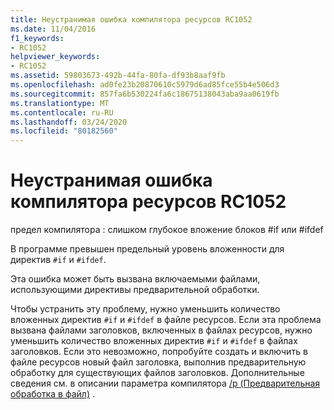 ```yaml
---
title: Неустранимая ошибка компилятора ресурсов RC1052
ms.date: 11/04/2016
f1_keywords:
- RC1052
helpviewer_keywords:
- RC1052
ms.assetid: 59803673-492b-44fa-80fa-df93b8aaf9fb
ms.openlocfilehash: ad0fe23b20870610c5979d6ad85fce55b4e506d3
ms.sourcegitcommit: 857fa6b530224fa6c18675138043aba9aa0619fb
ms.translationtype: MT
ms.contentlocale: ru-RU
ms.lasthandoff: 03/24/2020
ms.locfileid: "80182560"
---
```

# <a name="resource-compiler-fatal-error-rc1052"></a>Неустранимая ошибка компилятора ресурсов RC1052

предел компилятора : слишком глубокое вложение блоков #if или #ifdef

В программе превышен предельный уровень вложенности для директив `#if` и `#ifdef`.

Эта ошибка может быть вызвана включаемыми файлами, использующими директивы предварительной обработки.

Чтобы устранить эту проблему, нужно уменьшить количество вложенных директив `#if` и `#ifdef` в файле ресурсов. Если эта проблема вызвана файлами заголовков, включенных в файлах ресурсов, нужно  уменьшить количество вложенных директив `#if` и `#ifdef` в файлах заголовков. Если это невозможно, попробуйте создать и включить в файле ресурсов новый файл заголовка, выполнив предварительную обработку для существующих файлов заголовков. Дополнительные сведения см. в описании параметра компилятора [/p (Предварительная обработка в файл)](../../build/reference/p-preprocess-to-a-file.md) .
